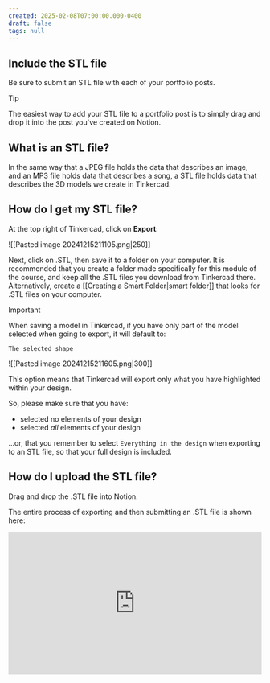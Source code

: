 ```yaml
---
created: 2025-02-08T07:00:00.000-0400
draft: false
tags: null
---
```


## Include the STL file

Be sure to submit an STL file with each of your portfolio posts.

> [!TIP]
> 
> The easiest way to add your STL file to a portfolio post is to simply drag and drop it into the post you've created on Notion.

## What is an STL file?

In the same way that a JPEG file holds the data that describes an image, and an MP3 file holds data that describes a song, a STL file holds data that describes the 3D models we create in Tinkercad.

## How do I get my STL file?

At the top right of Tinkercad, click on **Export**:

![[Pasted image 20241215211105.png|250]]

Next, click on .STL, then save it to a folder on your computer. It is recommended that you create a folder made specifically for this module of the course, and keep all the .STL files you download from Tinkercad there. Alternatively, create a [[Creating a Smart Folder|smart folder]] that looks for .STL files on your computer.

>[!IMPORTANT]
> 
> When saving a model in Tinkercad, if you have only part of the model selected when going to export, it will default to:
> 
>  `The selected shape`
> 
> ![[Pasted image 20241215211605.png|300]]
> 
>  This option means that Tinkercad will export only what you have highlighted within your design.
>  
>  So, please make sure that you have:
>  
>  - selected no elements of your design 
>  - selected *all* elements of your design
>    
>  ...or, that you remember to select `Everything in the design` when exporting to an STL file, so that your full design is included.

## How do I upload the STL file?

Drag and drop the .STL file into Notion.

The entire process of exporting and then submitting an .STL file is shown here:

 <div style="padding:56.25% 0 0 0;position:relative;">
	<iframe src="https://player.vimeo.com/video/1054769797?h=f26745ad26&amp;badge=0&amp;autopause=0&amp;player_id=0&amp;app_id=58479&portrait=0&byline=0&title=0" frameborder="0" allow="autoplay; fullscreen; picture-in-picture; clipboard-write" style="position:absolute;top:0;left:0;width:100%;height:100%;" title="Opening the Teamspace">
	</iframe>
	</div>
 <script src="https://player.vimeo.com/api/player.js"></script>